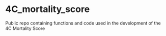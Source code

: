 # 4C_mortality_score
Public repo containing functions and code used in the development of the 4C Mortality Score
